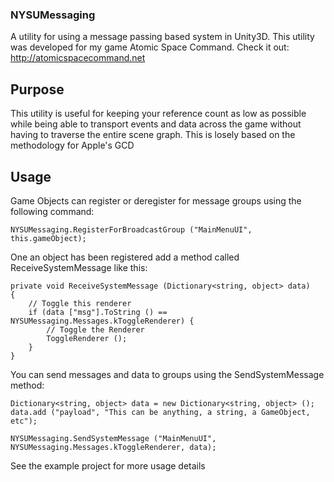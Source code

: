 ### NYSUMessaging
A utility for using a message passing based system in Unity3D. This utility was developed for my game Atomic Space Command. 
Check it out: http://atomicspacecommand.net

## Purpose
This utility is useful for keeping your reference count as low as possible while being able to transport events and data 
across the game without having to traverse the entire scene graph. This is losely based on the methodology for Apple's GCD

## Usage
Game Objects can register or deregister for message groups using the following command:

    NYSUMessaging.RegisterForBroadcastGroup ("MainMenuUI", this.gameObject);

One an object has been registered add a method called ReceiveSystemMessage like this:

    private void ReceiveSystemMessage (Dictionary<string, object> data)
	{
		// Toggle this renderer
		if (data ["msg"].ToString () == NYSUMessaging.Messages.kToggleRenderer) {
			// Toggle the Renderer
			ToggleRenderer ();
		}
	}

You can send messages and data to groups using the SendSystemMessage method:

    Dictionary<string, object> data = new Dictionary<string, object> ();
    data.add ("payload", "This can be anything, a string, a GameObject, etc");
    
    NYSUMessaging.SendSystemMessage ("MainMenuUI", NYSUMessaging.Messages.kToggleRenderer, data);

See the example project for more usage details
